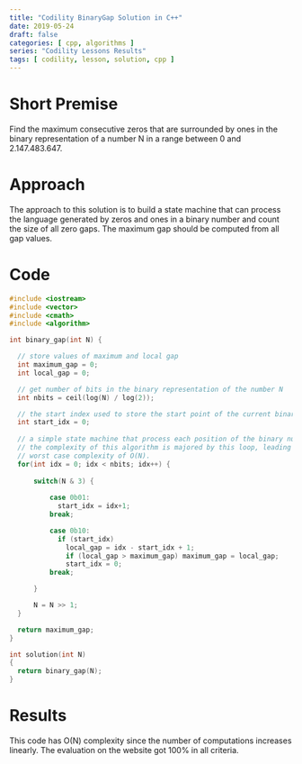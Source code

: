 ```yaml
---
title: "Codility BinaryGap Solution in C++"
date: 2019-05-24
draft: false
categories: [ cpp, algorithms ]
series: "Codility Lessons Results"
tags: [ codility, lesson, solution, cpp ]
---
```


# Short Premise

Find the maximum consecutive zeros that are surrounded by ones in the binary representation of a number N in a range between 0 and 2.147.483.647.

# Approach

The approach to this solution is to build a state machine that can process the language generated by zeros and ones in a binary number and count the size of all zero gaps. The maximum gap should be computed from all gap values.

# Code

```c++
#include <iostream>
#include <vector>
#include <cmath>
#include <algorithm>

int binary_gap(int N) {

  // store values of maximum and local gap
  int maximum_gap = 0;
  int local_gap = 0;

  // get number of bits in the binary representation of the number N
  int nbits = ceil(log(N) / log(2));

  // the start index used to store the start point of the current binary gap
  int start_idx = 0;
  
  // a simple state machine that process each position of the binary number N
  // the complexity of this algorithm is majored by this loop, leading to the
  // worst case complexity of O(N).
  for(int idx = 0; idx < nbits; idx++) {
      
      switch(N & 3) {
          
          case 0b01:
            start_idx = idx+1;
          break;

          case 0b10:
            if (start_idx)
              local_gap = idx - start_idx + 1;
              if (local_gap > maximum_gap) maximum_gap = local_gap;
              start_idx = 0;
          break;

      }

      N = N >> 1;
  }

  return maximum_gap;
}

int solution(int N)
{
  return binary_gap(N);
}

```

# Results

This code has O(N) complexity since the number of computations increases linearly. The evaluation on the website got 100% in all criteria.